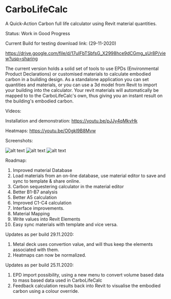 # CarboLifeCalc
A Quick-Action Carbon full life calculator using Revit material quantities.

Status: Work in Good Progress

Current Build for testing download link: (29-11-2020)

https://drive.google.com/file/d/17uIFbTSbfsG_X2998hce9dCGmg_sUr8P/view?usp=sharing

The current version holds a solid set of tools to use EPDs (Environmental Product Declarations) or customised materials to calculate embodied carbon in a building design. 
As a standalone application you can set quantities and materials,  or you can use a 3d model from Revit to import your building into the calculator. Your revit materials will automatically be mapped to to the CarboLifeCalc's own, thus giving you an instant result on the building's embodied carbon.

Videos:

Installation and demonstration:
https://youtu.be/pJJy4qMkvHk

Heatmaps:
https://youtu.be/O0gkl9B8Mvw

Screenshots:

![alt text](http://www.davidveld.nl/img/CarboCalc1.jpg)
![alt text](http://www.davidveld.nl/img/CarboCalc2.jpg)
![alt text](http://www.davidveld.nl/img/CarboCalc3.jpg)

Roadmap:

1. Improved material Database
2. Load materials from an on-line database, use material editor to save and sync to template & share online.
3. Carbon sequestering calculator in the material editor
4. Better B1-B7 analysis
5. Better A5 calculation
6. Improved C1-C4 calculation
7. Interface improvements.
8. Material Mapping
9. Write values into Revit Elements
10. Easy sync materials with template and vice versa.

Updates as per build 29.11.2020:

1. Metal deck uses convertion value, and will thus keep the elements associated with them. 
2. Heatmaps can now be normalized.

Updates as per build 25.11.2020:

1. EPD import possibility, using a new menu to convert volume based data to mass based data used in CarboLifeCalc
2. Feedback calculation results back into Revit to visualise the embodied carbon using a colour override.
